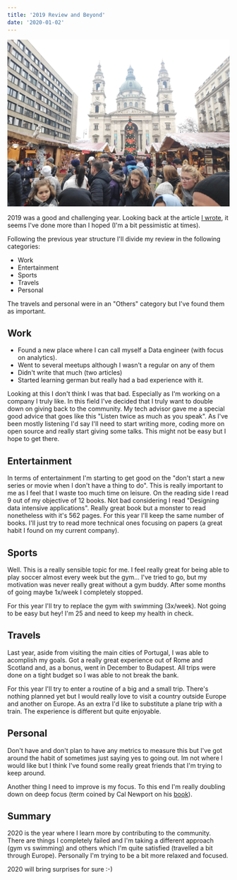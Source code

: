 ```yaml
---
title: '2019 Review and Beyond'
date: '2020-01-02'
---
```


![Budapest Christmas market](./budapest.jpg)

2019 was a good and challenging year. Looking back at the article [I wrote](../20190107-objectives-2019/index.md), it seems I've done more than I hoped (I'm a bit pessimistic at times).

Following the previous year structure I'll divide my review in the following categories:

- Work
- Entertainment
- Sports
- Travels
- Personal

The travels and personal were in an "Others" category but I've found them as important.

## Work

- Found a new place where I can call myself a Data engineer (with focus on analytics).
- Went to several meetups although I wasn't a regular on any of them
- Didn't write that much (two articles)
- Started learning german but really had a bad experience with it.

Looking at this I don't think I was that bad. Especially as I'm working on a company I truly like. In this field I've decided that I truly want to double down on giving back to the community.
My tech advisor gave me a special good advice that goes like this "Listen twice as much as you speak". As I've been mostly listening I'd say I'll need to start writing more, coding more on open source and really start giving some talks.
This might not be easy but I hope to get there.

## Entertainment

In terms of entertainment I'm starting to get good on the "don't start a new series or movie when I don't have a thing to do". This is really important to me as I feel that I waste too much time on leisure.
On the reading side I read 9 out of my objective of 12 books. Not bad considering I read "Designing data intensive applications". Really great book but a monster to read nonetheless with it's 562 pages. For this year I'll keep the same number of books. I'll just try to read more technical ones focusing on papers (a great habit I found on my current company).

## Sports

Well. This is a really sensible topic for me. I feel really great for being able to play soccer almost every week but the gym... I've tried to go, but my motivation was never really great without a gym buddy. After some months of going maybe 1x/week I completely stopped.

For this year I'll try to replace the gym with swimming (3x/week). Not going to be easy but hey! I'm 25 and need to keep my health in check.

## Travels

Last year, aside from visiting the main cities of Portugal, I was able to acomplish my goals. Got a really great experience out of Rome and Scotland and, as a bonus, went in December to Budapest. All trips were done on a tight budget so I was able to not break the bank.

For this year I'll try to enter a routine of a big and a small trip. There's nothing planned yet but I would really love to visit a country outside Europe and another on Europe.
As an extra I'd like to substitute a plane trip with a train. The experience is different but quite enjoyable.

## Personal

Don't have and don't plan to have any metrics to measure this but I've got around the habit of sometimes just saying yes to going out. Im not where I would like but I think I've found some really great friends that I'm trying to keep around.

Another thing I need to improve is my focus. To this end I'm really doubling down on deep focus (term coined by Cal Newport on his [book](https://www.goodreads.com/book/show/25744928-deep-work)).

## Summary

2020 is the year where I learn more by contributing to the community. There are things I completely failed and I'm taking a different approach (gym vs swimming) and others which I'm quite satisfied (travelled a bit through Europe).
Personally I'm trying to be a bit more relaxed and focused.

2020 will bring surprises for sure :-)

